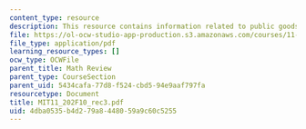 ```yaml
---
content_type: resource
description: This resource contains information related to public goods and discounting.
file: https://ol-ocw-studio-app-production.s3.amazonaws.com/courses/11-202-planning-economics-fall-2010/4dba0535b4d279a8448059a9c60c5255_MIT11_202F10_rec3.pdf
file_type: application/pdf
learning_resource_types: []
ocw_type: OCWFile
parent_title: Math Review
parent_type: CourseSection
parent_uid: 5434cafa-77d8-f524-cbd5-94e9aaf797fa
resourcetype: Document
title: MIT11_202F10_rec3.pdf
uid: 4dba0535-b4d2-79a8-4480-59a9c60c5255
---
```

